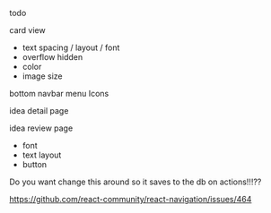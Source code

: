 todo

card view
- text spacing / layout / font
- overflow hidden
- color
- image size

bottom navbar menu Icons

idea detail page

idea review page
- font
- text layout
- button

Do you want change this around so it saves to the db on actions!!!??

https://github.com/react-community/react-navigation/issues/464
